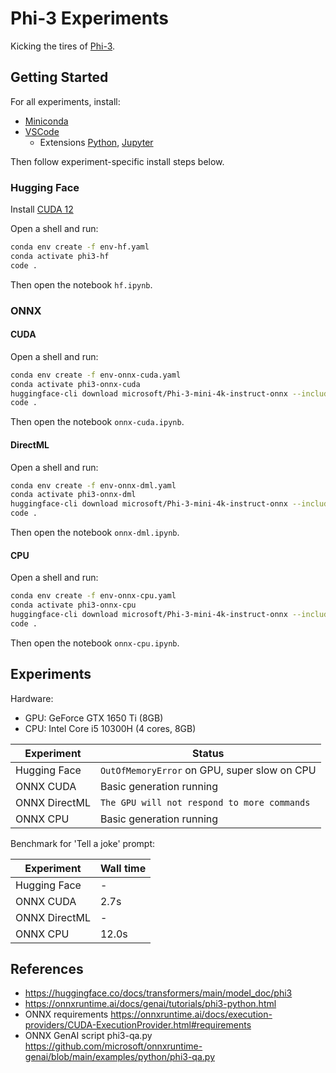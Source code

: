 # Phi-3 Experiments

Kicking the tires of [Phi-3](https://azure.microsoft.com/en-us/blog/introducing-phi-3-redefining-whats-possible-with-slms/).

## Getting Started

For all experiments, install:
- [Miniconda](https://docs.anaconda.com/free/miniconda/)
- [VSCode](https://code.visualstudio.com/Download)
  - Extensions [Python](https://marketplace.visualstudio.com/items?itemName=ms-python.python), [Jupyter](https://marketplace.visualstudio.com/items?itemName=ms-toolsai.jupyter)

Then follow experiment-specific install steps below.

### Hugging Face

Install [CUDA 12](https://developer.nvidia.com/cuda-downloads)

Open a shell and run:
```bash
conda env create -f env-hf.yaml
conda activate phi3-hf
code .
```
Then open the notebook `hf.ipynb`.

### ONNX

#### CUDA

Open a shell and run:
```bash
conda env create -f env-onnx-cuda.yaml
conda activate phi3-onnx-cuda
huggingface-cli download microsoft/Phi-3-mini-4k-instruct-onnx --include cuda/cuda-int4-rtn-block-32/* --local-dir .
code .
```
Then open the notebook `onnx-cuda.ipynb`.

#### DirectML

Open a shell and run:
```bash
conda env create -f env-onnx-dml.yaml
conda activate phi3-onnx-dml
huggingface-cli download microsoft/Phi-3-mini-4k-instruct-onnx --include directml/* --local-dir .
code .
```
Then open the notebook `onnx-dml.ipynb`.

#### CPU

Open a shell and run:
```bash
conda env create -f env-onnx-cpu.yaml
conda activate phi3-onnx-cpu
huggingface-cli download microsoft/Phi-3-mini-4k-instruct-onnx --include cpu_and_mobile/cpu-int4-rtn-block-32-acc-level-4/* --local-dir .
code .
```
Then open the notebook `onnx-cpu.ipynb`.

## Experiments

Hardware:
- GPU: GeForce GTX 1650 Ti (8GB)
- CPU: Intel Core i5 10300H (4 cores, 8GB)

Experiment | Status
--|--
Hugging Face | `OutOfMemoryError` on GPU, super slow on CPU
ONNX CUDA | Basic generation running
ONNX DirectML | `The GPU will not respond to more commands`
ONNX CPU | Basic generation running

Benchmark for 'Tell a joke' prompt:

Experiment | Wall time
--|--
Hugging Face | -
ONNX CUDA | 2.7s
ONNX DirectML | -
ONNX CPU | 12.0s

## References

- https://huggingface.co/docs/transformers/main/model_doc/phi3
- https://onnxruntime.ai/docs/genai/tutorials/phi3-python.html
- ONNX requirements https://onnxruntime.ai/docs/execution-providers/CUDA-ExecutionProvider.html#requirements
- ONNX GenAI script phi3-qa.py https://github.com/microsoft/onnxruntime-genai/blob/main/examples/python/phi3-qa.py